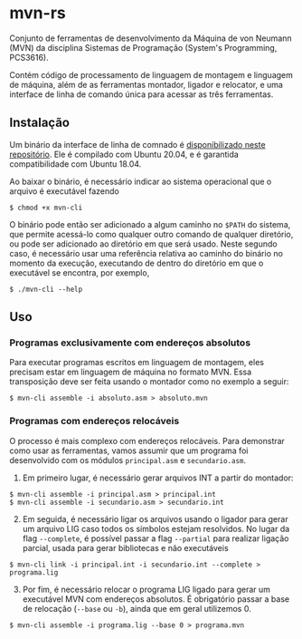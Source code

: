 # mvn-rs

Conjunto de ferramentas de desenvolvimento da Máquina de von Neumann (MVN) da disciplina Sistemas de Programação (System's Programming, PCS3616).

Contém código de processamento de linguagem de montagem e linguagem de máquina, além de as ferramentas montador, ligador e relocator, e uma interface de linha de comando única para acessar as três ferramentas.

## Instalação

Um binário da interface de linha de comnado é [disponibilizado neste repositório](https://github.com/PCS3616/mvn-mounter/releases).
Ele é compilado com Ubuntu 20.04, e é garantida compatibilidade com Ubuntu 18.04.

Ao baixar o binário, é necessário indicar ao sistema operacional que o arquivo é executável fazendo
```shell
$ chmod +x mvn-cli
```

O binário pode então ser adicionado a algum caminho no `$PATH` do sistema, que permite acessá-lo como qualquer outro comando de qualquer diretório, ou pode ser adicionado ao diretório em que será usado. Neste segundo caso, é necessário usar uma referência relativa ao caminho do binário no momento da execução, executando de dentro
do diretório em que o executável se encontra, por exemplo,
```shell
$ ./mvn-cli --help
```

## Uso

### Programas exclusivamente com endereços absolutos

Para executar programas escritos em linguagem de montagem, eles precisam
estar em linguagem de máquina no formato MVN. Essa transposição deve ser feita usando o
montador como no exemplo a seguir:
```shell
$ mvn-cli assemble -i absoluto.asm > absoluto.mvn
```

### Programas com endereços relocáveis

O processo é mais complexo com endereços relocáveis.
Para demonstrar como usar as ferramentas, vamos assumir que um programa
foi desenvolvido com os módulos `principal.asm` e `secundario.asm`.

1. Em primeiro lugar, é necessário gerar arquivos INT a partir do montador:
  ```shell
  $ mvn-cli assemble -i principal.asm > principal.int
  $ mvn-cli assemble -i secundario.asm > secundario.int
  ```

2. Em seguida, é necessário ligar os arquivos usando o ligador para gerar um
   arquivo LIG caso todos os símbolos estejam resolvidos.
   No lugar da flag `--complete`, é possível passar a flag `--partial` para
   realizar ligação parcial, usada para gerar bibliotecas e não executáveis
  ```shell
  $ mvn-cli link -i principal.int -i secundario.int --complete > programa.lig
  ```

3. Por fim, é necessário relocar o programa LIG ligado para gerar um
   executável MVN com endereços absolutos.
   É obrigatório passar a base de relocação (`--base` ou `-b`), ainda que em
   geral utilizemos 0.
  ```shell
  $ mvn-cli assemble -i programa.lig --base 0 > programa.mvn
  ```
